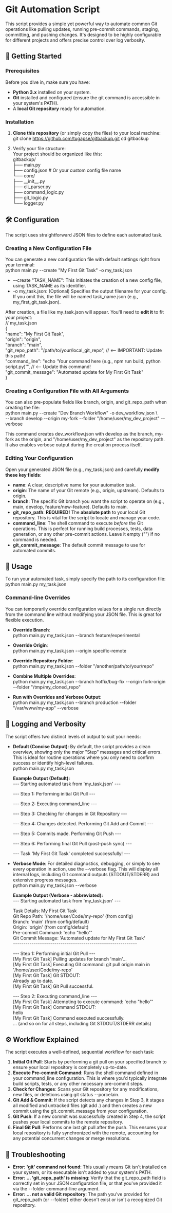 # **Git Automation Script**

This script provides a simple yet powerful way to automate common Git operations like pulling updates, running pre-commit commands, staging, committing, and pushing changes. It's designed to be highly configurable for different projects and offers precise control over log verbosity.

## **🚀 Getting Started**

### **Prerequisites**

Before you dive in, make sure you have:

* **Python 3.x** installed on your system.  
* **Git** installed and configured (ensure the git command is accessible in your system's PATH).  
* A **local Git repository** ready for automation.

### **Installation**

1. **Clone this repository** (or simply copy the files) to your local machine:  
   git clone https://github.com/tugapse/gitbackup.git 
   cd gitbackup

2. Verify your file structure:  
   Your project should be organized like this:  
   gitbackup/  
   ├── main.py  
   ├── config.json  \# Or your custom config file name  
   └── core/  
        ├── \_\_init\_\_.py  
        ├── cli\_parser.py  
        ├── command\_logic.py  
        ├── git\_logic.py  
        └── logger.py

## **🛠️ Configuration**

The script uses straightforward JSON files to define each automated task.

### **Creating a New Configuration File**

You can generate a new configuration file with default settings right from your terminal:  
python main.py \--create "My First Git Task" \-o my\_task.json

* \--create "TASK\_NAME": This initiates the creation of a new config file, using TASK\_NAME as its identifier.  
* \-o my\_task.json: (Optional) Specifies the output filename for your config. If you omit this, the file will be named task\_name.json (e.g., my\_first\_git\_task.json).

After creation, a file like my\_task.json will appear. You'll need to **edit it** to fit your project:  
// my\_task.json  
{  
  "name": "My First Git Task",  
  "origin": "origin",  
  "branch": "main",  
  "git\_repo\_path": "/path/to/your/local\_git\_repo", // \<-- IMPORTANT: Update this path\!  
  "command\_line": "echo 'Your command here (e.g., npm run build, python script.py)'", // \<-- Update this command\!  
  "git\_commit\_message": "Automated update for My First Git Task"  
}

### **Creating a Configuration File with All Arguments**

You can also pre-populate fields like branch, origin, and git\_repo\_path when creating the file:  
python main.py \--create "Dev Branch Workflow" \-o dev\_workflow.json \\  
  \--branch develop \--origin my-fork \--folder "/home/user/my\_dev\_project" \--verbose

This command creates dev\_workflow.json with develop as the branch, my-fork as the origin, and "/home/user/my\_dev\_project" as the repository path. It also enables verbose output during the creation process itself.

### **Editing Your Configuration**

Open your generated JSON file (e.g., my\_task.json) and carefully **modify these key fields**:

* **name**: A clear, descriptive name for your automation task.  
* **origin**: The name of your Git remote (e.g., origin, upstream). Defaults to origin.  
* **branch**: The specific Git branch you want the script to operate on (e.g., main, develop, feature/new-feature). Defaults to main.  
* **git\_repo\_path**: **REQUIRED\!** The **absolute path** to your local Git repository. This is vital for the script to locate and manage your code.  
* **command\_line**: The shell command to execute *before* the Git operations. This is perfect for running build processes, tests, data generation, or any other pre-commit actions. Leave it empty ("") if no command is needed.  
* **git\_commit\_message**: The default commit message to use for automated commits.

## **🚀 Usage**

To run your automated task, simply specify the path to its configuration file:  
python main.py my\_task.json

### **Command-line Overrides**

You can temporarily override configuration values for a single run directly from the command line without modifying your JSON file. This is great for flexible execution.

* **Override Branch**:  
  python main.py my\_task.json \--branch feature/experimental

* **Override Origin**:  
  python main.py my\_task.json \--origin specific-remote

* **Override Repository Folder**:  
  python main.py my\_task.json \--folder "/another/path/to/your/repo"

* **Combine Multiple Overrides**:  
  python main.py my\_task.json \--branch hotfix/bug-fix \--origin fork-origin \--folder "/tmp/my\_cloned\_repo"

* **Run with Overrides and Verbose Output**:  
  python main.py my\_task.json \--branch production \--folder "/var/www/my-app" \--verbose

## **📝 Logging and Verbosity**

The script offers two distinct levels of output to suit your needs:

* **Default (Concise Output)**: By default, the script provides a clean overview, showing only the major "Step" messages and critical errors. This is ideal for routine operations where you only need to confirm success or identify high-level failures.  
  python main.py my\_task.json

  **Example Output (Default):**  
  \--- Starting automated task from 'my\_task.json' \---

  \--- Step 1: Performing initial Git Pull \---

  \--- Step 2: Executing command\_line \---

  \--- Step 3: Checking for changes in Git Repository \---

  \--- Step 4: Changes detected. Performing Git Add and Commit \---

  \--- Step 5: Commits made. Performing Git Push \---

  \--- Step 6: Performing final Git Pull (post-push sync) \---

  \--- Task 'My First Git Task' completed successfully\! \---

* **Verbose Mode**: For detailed diagnostics, debugging, or simply to see every operation in action, use the \--verbose flag. This will display all internal logs, including Git command outputs (STDOUT/STDERR) and extensive progress messages.  
  python main.py my\_task.json \--verbose

  **Example Output (Verbose \- abbreviated):**  
  \--- Starting automated task from 'my\_task.json' \---

  Task Details: My First Git Task  
    Git Repo Path: '/home/user/Code/my-repo' (from config)  
    Branch: 'main' (from config/default)  
    Origin: 'origin' (from config/default)  
    Pre-commit Command: 'echo "hello"'  
    Git Commit Message: 'Automated update for My First Git Task'  
  \------------------------------------------------------------

  \--- Step 1: Performing initial Git Pull \---  
    \[My First Git Task\] Pulling updates for branch 'main'...  
    \[My First Git Task\] Executing Git command: git pull origin main in '/home/user/Code/my-repo'  
    \[My First Git Task\] Git STDOUT:  
  Already up to date.  
    \[My First Git Task\] Git Pull successful.

  \--- Step 2: Executing command\_line \---  
    \[My First Git Task\] Attempting to execute command: 'echo "hello"'  
    \[My First Git Task\] Command STDOUT:  
  hello  
    \[My First Git Task\] Command executed successfully.  
  ... (and so on for all steps, including Git STDOUT/STDERR details)

## **⚙️ Workflow Explained**

The script executes a well-defined, sequential workflow for each task:

1. **Initial Git Pull**: Starts by performing a git pull on your specified branch to ensure your local repository is completely up-to-date.  
2. **Execute Pre-commit Command**: Runs the shell command defined in your command\_line configuration. This is where you'd typically integrate build scripts, tests, or any other necessary pre-commit steps.  
3. **Check for Changes**: Scans your Git repository for any modifications, new files, or deletions using git status \--porcelain.  
4. **Git Add & Commit**: If the script detects any changes in Step 3, it stages all modified and untracked files (git add .) and then creates a new commit using the git\_commit\_message from your configuration.  
5. **Git Push**: If a new commit was successfully created in Step 4, the script pushes your local commits to the remote repository.  
6. **Final Git Pull**: Performs one last git pull after the push. This ensures your local repository is fully synchronized with the remote, accounting for any potential concurrent changes or merge resolutions.

## **🐛 Troubleshooting**

* **Error: 'git' command not found**: This usually means Git isn't installed on your system, or its executable isn't added to your system's PATH.  
* **Error: ... 'git\_repo\_path' is missing**: Verify that the git\_repo\_path field is correctly set in your JSON configuration file, or that you've provided it via the \--folder command-line argument.  
* **Error: ... not a valid Git repository**: The path you've provided for git\_repo\_path (or \--folder) either doesn't exist or isn't a recognized Git repository.  
